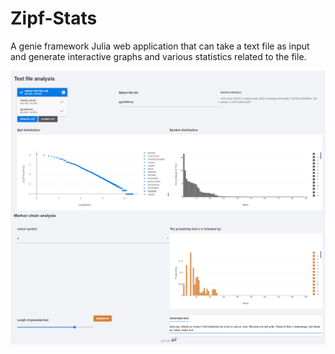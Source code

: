 # Zipf-Stats
A genie framework Julia web application that can take a text file as input and generate interactive graphs and various statistics related to the file.

![preview](zipfexample.png)

